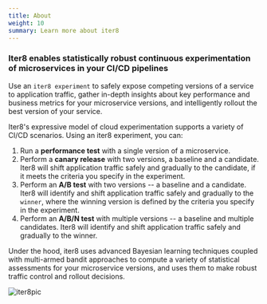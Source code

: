 ```yaml
---
title: About
weight: 10
summary: Learn more about iter8
---
```


### Iter8 enables statistically robust continuous experimentation of microservices in your CI/CD pipelines

Use an `iter8 experiment` to safely expose competing versions of a service to application traffic, gather in-depth insights about key performance and business metrics for your microservice versions, and intelligently rollout the best version of your service.

Iter8's expressive model of cloud experimentation supports a variety of CI/CD scenarios. Using an iter8 experiment, you can:

1. Run a **performance test** with a single version of a microservice.
2. Perform a **canary release** with two versions, a baseline and a candidate. Iter8 will shift application traffic safely and gradually to the candidate, if it meets the criteria you specify in the experiment.
3. Perform an **A/B test** with two versions -- a baseline and a candidate. Iter8 will identify and shift application traffic safely and gradually to the `winner`, where the winning version is defined by the criteria you specify in the experiment.
4. Perform an **A/B/N test** with multiple versions -- a baseline and multiple candidates. Iter8 will identify and shift application traffic safely and gradually to the winner.

Under the hood, iter8 uses advanced Bayesian learning techniques coupled with multi-armed bandit approaches to compute a variety of statistical assessments for your microservice versions, and uses them to make robust traffic control and rollout decisions.

![iter8pic](/images/iter8pic.png)
